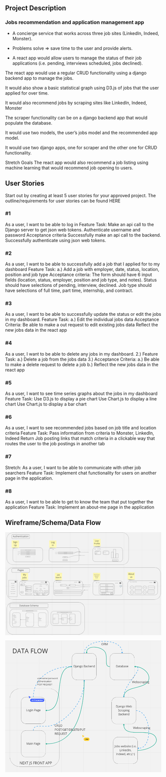 ## Project Description

### Jobs recommendation and application management app

- A concierge service that works across three job sites (LinkedIn, Indeed, Monster).

- Problems solve => save time to the user and provide alerts.

- A react app would allow users to manage the status of their job applications (i.e. pending, interviews scheduled, jobs declined). 

The react app would use a regular CRUD functionality using a django backend app to manage the jobs. 

It would also show a basic statistical graph using D3.js of jobs that the user applied for over time.

It would also recommend jobs by scraping sites like LinkedIn, Indeed, Monster 

The scraper functionality can be on a django backend app that would populate the database.

It would use two models, the user’s jobs model and the recommended app model.

It would use two django apps, one for scraper and the other one for CRUD functionality.

Stretch Goals
The react app would also recommend a job listing using machine learning that would recommend job opening to users.

## User Stories

Start out by creating at least 5 user stories for your approved project. The outline/requirements for user stories can be found HERE

### \#1

As a user, I want to be able to log in
Feature Task: 
Make an api call to the Django server to get json web tokens.
Authenticate username and password
Acceptance criteria
Successfully make an api call to the backend.
Successfully authenticate using json web tokens.

### \#2

As a user, I want to be able to successfully add a job that I applied for to my dashboard
 Feature Task:
                 a.) Add a job with employer, date, status, location, position and job type
 Acceptance criteria:
The form should have 6 input fields (location, status, employer, position and job type, and notes).
Status should have selections of pending, interview, declined.
Job type should have selections of full time, part time, internship, and contract.

### \#3

As a user, I want to be able to successfully update the status or edit  the jobs in my dashboard. 
 Feature Task:
                 a.) Edit the individual jobs data
Acceptance Criteria:
Be able to make a out request to edit existing jobs data
Reflect the new jobs data in the react app

### \#4 

As a user, I want to be able to delete any jobs in my dashboard.
      2.)  Feature Task:
	     a.) Delete a job from the jobs data
      3.)  Acceptance Criteria:
	      a.) Be able to make a delete request to delete a job
	      b.) Reflect the new jobs data in the react app
	
### \#5

As a user, I want to see time series graphs about the jobs in my dashboard
Feature Task:
Use D3.js to display a pie chart
Use Chart.js to display a line chart
Use Chart.js to display a bar chart

### \#6

As a user, I want to see recommended jobs based on job title and location criteria
Feature Task:
Pass information from criteria to Monster, LinkedIn, Indeed
Return Job posting links that match criteria in a clickable way that routes the user to the job postings in another tab


### \#7

Stretch: As a user, I want to be able to communicate with other job searchers
Feature Task:
Implement chat functionality for users on another page in the application.

### \#8

As a user, I want to be able to get to know the team that put together the application
Feature Task:
Implement an about-me page in the application

## Wireframe/Schema/Data Flow

![img](https://github.com/TEAMV4D3R/project_prep/blob/46842c719d17f908dd4d817e8f136c372702cf23/WireframeplusSchema.png)

![img](https://github.com/TEAMV4D3R/project_prep/blob/c4cd9af120dbb1f921f2948efb9db3b82806c909/dataflow.png)


